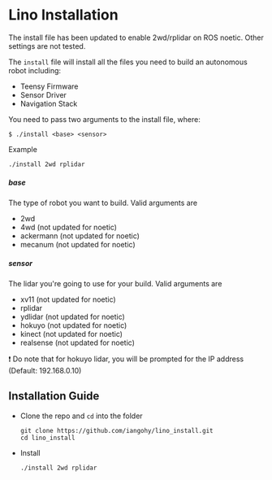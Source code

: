 # Lino Installation

The install file has been updated to enable 2wd/rplidar on ROS noetic. Other settings are not tested.

The `install` file will install all the files you need to build an autonomous robot including:
- Teensy Firmware
- Sensor Driver
- Navigation Stack

You need to pass two arguments to the install file, where:
```
$ ./install <base> <sensor>
```
Example
```
./install 2wd rplidar
```

##### base 
The type of robot you want to build. Valid arguments are 
- 2wd
- 4wd (not updated for noetic)
- ackermann (not updated for noetic)
- mecanum (not updated for noetic)

##### sensor 
The lidar you're going to use for your build. Valid arguments are 
- xv11 (not updated for noetic)
- rplidar
- ydlidar (not updated for noetic)
- hokuyo (not updated for noetic)
- kinect (not updated for noetic)
- realsense (not updated for noetic)

:exclamation: Do note that for hokuyo lidar, you will be prompted for the IP address (Default: 192.168.0.10)

## Installation Guide

* Clone the repo and `cd` into the folder

  ```
  git clone https://github.com/iangohy/lino_install.git
  cd lino_install
  ```

* Install

  ```
  ./install 2wd rplidar
  ```

  